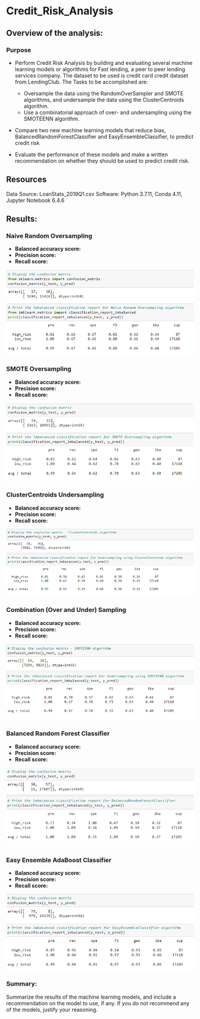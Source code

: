 # Credit_Risk_Analysis

## Overview of the analysis: 

### Purpose

- Perform Credit Risk Analysis by building and evaluating several machine learning models or algorithms for Fast lending, a peer to peer lending services company. The dataset to     be used is credit card credit dataset from LendingClub.
  The Tasks to be accomplished are:
    - Oversample the data using the RandomOverSampler and SMOTE algorithms, and undersample the data using the ClusterCentroids algorithm.
    - Use a combinatorial approach of over- and undersampling using the SMOTEENN algorithm.

- Compare two new machine learning models that reduce bias, BalancedRandomForestClassifier and EasyEnsembleClassifier, to predict credit risk
- Evaluate the performance of these models and make a written recommendation on whether they should be used to predict credit risk.

## Resources
Data Source: LoanStats_2019Q1.csv
Software: Python 3.7.11, Conda 4.11, Jupyter Notebook 6.4.6

## Results: 

### Naive Random Oversampling
- **Balanced accuracy score:**
- **Precision score:**
- **Recall score:**


![Naive Random Oversampling](https://github.com/Sheetaltkr/Credit_Risk_Analysis/blob/main/Resources/naive.png)

### SMOTE Oversampling
- **Balanced accuracy score:**
- **Precision score:**
- **Recall score:**


![SMOTE Oversampling](https://github.com/Sheetaltkr/Credit_Risk_Analysis/blob/main/Resources/smote.png)

### ClusterCentroids Undersampling
- **Balanced accuracy score:**
- **Precision score:**
- **Recall score:**


![ClusterCentroids Undersampling](https://github.com/Sheetaltkr/Credit_Risk_Analysis/blob/main/Resources/ClusterCentroids.png)

### Combination (Over and Under) Sampling
- **Balanced accuracy score:**
- **Precision score:**
- **Recall score:**


![Combination (Over and Under) Sampling](https://github.com/Sheetaltkr/Credit_Risk_Analysis/blob/main/Resources/smoteenn.png)

### Balanced Random Forest Classifier
- **Balanced accuracy score:**
- **Precision score:**
- **Recall score:**


![Balanced Random Forest Classifier](https://github.com/Sheetaltkr/Credit_Risk_Analysis/blob/main/Resources/brfc.png)

### Easy Ensemble AdaBoost Classifier

- **Balanced accuracy score:**
- **Precision score:**
- **Recall score:**

![Easy Ensemble AdaBoost Classifier](https://github.com/Sheetaltkr/Credit_Risk_Analysis/blob/main/Resources/eec.png)


### Summary: 

Summarize the results of the machine learning models, and include a recommendation on the model to use, if any. If you do not recommend any of the models, justify your reasoning.
